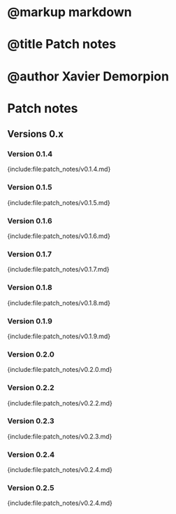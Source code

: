 # @markup markdown
# @title Patch notes
# @author Xavier Demorpion

# Patch notes #

## Versions 0.x ##

### Version 0.1.4 ###
{include:file:patch_notes/v0.1.4.md}

### Version 0.1.5 ###
{include:file:patch_notes/v0.1.5.md}

### Version 0.1.6 ###
{include:file:patch_notes/v0.1.6.md}

### Version 0.1.7 ###
{include:file:patch_notes/v0.1.7.md}

### Version 0.1.8 ###
{include:file:patch_notes/v0.1.8.md}

### Version 0.1.9 ###
{include:file:patch_notes/v0.1.9.md}

### Version 0.2.0 ###
{include:file:patch_notes/v0.2.0.md}

### Version 0.2.2 ###
{include:file:patch_notes/v0.2.2.md}

### Version 0.2.3 ###
{include:file:patch_notes/v0.2.3.md}

### Version 0.2.4 ###
{include:file:patch_notes/v0.2.4.md}

### Version 0.2.5 ###
{include:file:patch_notes/v0.2.4.md}